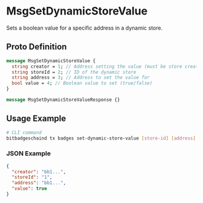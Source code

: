 # MsgSetDynamicStoreValue

Sets a boolean value for a specific address in a dynamic store.

## Proto Definition

```protobuf
message MsgSetDynamicStoreValue {
  string creator = 1; // Address setting the value (must be store creator)
  string storeId = 2; // ID of the dynamic store
  string address = 3; // Address to set the value for
  bool value = 4; // Boolean value to set (true/false)
}

message MsgSetDynamicStoreValueResponse {}
```

## Usage Example

```bash
# CLI command
bitbadgeschaind tx badges set-dynamic-store-value [store-id] [address] [value] --from creator-key
```

### JSON Example
```json
{
  "creator": "bb1...",
  "storeId": "1",
  "address": "bb1...",
  "value": true
}
```